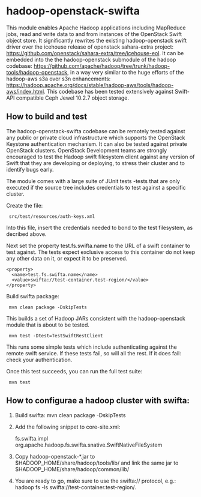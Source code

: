 # hadoop-openstack-swifta

This module enables Apache Hadoop applications including MapReduce jobs, read and write data to and from instances of the OpenStack Swift object store. It significantly rewrites the existing hadoop-openstack swift driver over the icehouse release of openstack sahara-extra project: https://github.com/openstack/sahara-extra/tree/icehouse-eol. It can be embedded into the the hadoop-openstack submodule of the hadoop codebase: https://github.com/apache/hadoop/tree/trunk/hadoop-tools/hadoop-openstack, in a way very similar to the huge efforts of the hadoop-aws s3a over s3n enhancements: https://hadoop.apache.org/docs/stable/hadoop-aws/tools/hadoop-aws/index.html. This codebase has been tested extensively against Swift-API compatible Ceph Jewel 10.2.7 object storage. 

## How to build and test

The hadoop-openstack-swifta codebase can be remotely tested against any public or private cloud infrastructure which supports the OpenStack Keystone authentication mechanism. It can also be tested against private OpenStack clusters. OpenStack Development teams are strongly encouraged to test the Hadoop swift filesystem client against any version of Swift that they are developing or deploying, to stress their cluster and to identify bugs early.

The module comes with a large suite of JUnit tests -tests that are only executed if the source tree includes credentials to test against a specific cluster.

Create the file: 
     
     src/test/resources/auth-keys.xml
     
Into this file, insert the credentials needed to bond to the test filesystem, as decribed above.

Next set the property test.fs.swifta.name to the URL of a swift container to test against. The tests expect exclusive access to this container do not keep any other data on it, or expect it to be preserved.

    <property>
      <name>test.fs.swifta.name</name>
      <value>swifta://test-container.test-region/</value>
    </property>
    
Build swifta package:

     mvn clean package -DskipTests
   
This builds a set of Hadoop JARs consistent with the hadoop-openstack module that is about to be tested.

     mvn test -Dtest=TestSwiftRestClient
   
This runs some simple tests which include authenticating against the remote swift service. If these tests fail, so will all the rest. If it does fail: check your authentication.

Once this test succeeds, you can run the full test suite:

     mvn test
  

## How to configurae a hadoop cluster with swifta:

1) Build swifta: mvn clean package -DskipTests

2) Add the following snippet to core-site.xml:

    <property>
      <name>fs.swifta.impl</name>
      <value>org.apache.hadoop.fs.swifta.snative.SwiftNativeFileSystem</value>
    </property>

3) Copy hadoop-openstack-*.jar to $HADOOP_HOME/share/hadoop/tools/lib/ and link the same jar to $HADOOP_HOME/share/hadoop/common/lib/

4) You are ready to go, make sure to use the swifta:// protocol, e.g.: hadoop fs -ls swifta://test-container.test-region/. 

